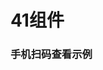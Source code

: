 # 41组件


### 手机扫码查看示例


<template>
  <w-qrcode :text="url" :size="256" image="/img/wui.png"></w-qrcode>
</template>

<script>
  import Qrcode from 'packages/qrcode'
  export default {
    components: {
      'w-qrcode': Qrcode
    },
    data () {
      return {
        url: location.href
      }
    }
  }
</script>